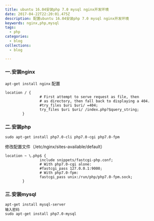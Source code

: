 ```yaml
---
title: ubuntu 16.04安装php 7.0 mysql nginx开发环境
date: 2017-04-22T22:20:01.475Z
description: 配置ubuntu 16.04安装php 7.0 mysql nginx开发环境
keywords: nginx,php,mysql
tags:
  - php
categories:
  - blog
collections:
  - blog

---
```

### 一.安装nginx
`apt-get install nginx`
配置  
```
location / {
                # First attempt to serve request as file, then
                # as directory, then fall back to displaying a 404.
                #try_files $uri $uri/ =404;
                try_files $uri $uri/ /index.php?$query_string;
        }
```
### 二.安装php
```
sudo apt-get install php7.0-cli php7.0-cgi php7.0-fpm
```
修改配置文件（/etc/nginx/sites-available/default）  
```
location ~ \.php$ {
                include snippets/fastcgi-php.conf;
                # With php7.0-cgi alone:
                #fastcgi_pass 127.0.0.1:9000;
                # With php7.0-fpm:
                fastcgi_pass unix:/run/php/php7.0-fpm.sock;
        }
```
### 三.安装mysql
```
apt-get install mysql-server
输入密码
sudo apt-get install php7.0-mysql
```